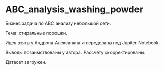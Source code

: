 # ABC_analysis_washing_powder

Бизнес задача по ABC анализу небольшой сети.

Тема: стиральные порошки.

Идея взята у Андрона Алексаняна и переделана под Jupiter Notebook.

Выводы позаимствованы у автора. Рассчету скорректированы.

Датасет загружен.
